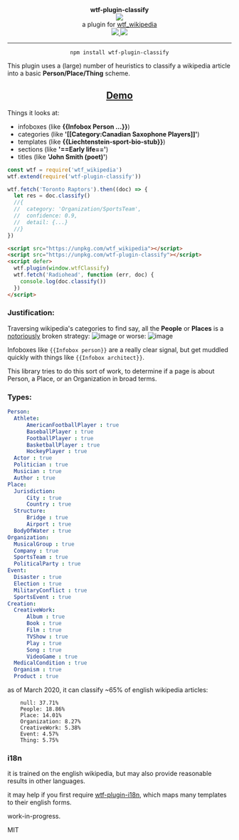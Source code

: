 <div align="center">
  <div><b>wtf-plugin-classify</b></div>
  <img src="https://cloud.githubusercontent.com/assets/399657/23590290/ede73772-01aa-11e7-8915-181ef21027bc.png" />

  <div>a plugin for <a href="https://github.com/spencermountain/wtf_wikipedia/">wtf_wikipedia</a></div>
  
  <!-- npm version -->
  <a href="https://npmjs.org/package/wtf-plugin-classify">
    <img src="https://img.shields.io/npm/v/wtf-plugin-classify.svg?style=flat-square" />
  </a>
  
  <!-- file size -->
  <a href="https://unpkg.com/wtf-plugin-classify/builds/wtf-plugin-classify.min.js">
    <img src="https://badge-size.herokuapp.com/spencermountain/wtf-plugin-html/master/builds/wtf-plugin-classify.min.js" />
  </a>
   <hr/>
</div>

<div align="center">
  <code>npm install wtf-plugin-classify</code>
</div>

This plugin uses a (large) number of heuristics to classify a wikipedia article into a basic **Person/Place/Thing** scheme.

<div align="center">
  <h2><a href="https://observablehq.com/@spencermountain/wtf-plugin-classify">Demo</a></h2>
</div>

Things it looks at:

- infoboxes (like **{{Infobox Person ...}}**)
- categories (like **'[[Category:Canadian Saxophone Players]]'**)
- templates (like **{{Liechtenstein-sport-bio-stub}}**)
- sections (like **'==Early life=='**)
- titles (like **'John Smith (poet)'**)

```js
const wtf = require('wtf_wikipedia')
wtf.extend(require('wtf-plugin-classify'))

wtf.fetch('Toronto Raptors').then((doc) => {
  let res = doc.classify()
  //{
  //  category: 'Organization/SportsTeam',
  //  confidence: 0.9,
  //  detail: {...}
  //}
})
```

```html
<script src="https://unpkg.com/wtf_wikipedia"></script>
<script src="https://unpkg.com/wtf-plugin-classify"></script>
<script defer>
  wtf.plugin(window.wtfClassify)
  wtf.fetch('Radiohead', function (err, doc) {
    console.log(doc.classify())
  })
</script>
```


### Justification:

Traversing wikipedia's categories to find say, all the **People** or **Places** is a [notoriously](https://humane.computer/review-the-science-of-managing-our-digital-stuff/) broken strategy:
![image](https://user-images.githubusercontent.com/399657/77183042-1f44ba00-6aa4-11ea-9a9e-502d825a6ea4.png)
or worse:
![image](https://user-images.githubusercontent.com/399657/77183081-2cfa3f80-6aa4-11ea-9e6a-1e5bcf2e70b6.png)

Infoboxes like `{{Infobox person}}` are a really clear signal, but get muddled quickly with things like `{{Infobox architect}}`.

This library tries to do this sort of work, to determine if a page is about Person, a Place, or an Organization in broad terms.

### Types:

```yaml
Person:
  Athlete:
      AmericanFootballPlayer : true
      BaseballPlayer : true
      FootballPlayer : true
      BasketballPlayer : true
      HockeyPlayer : true
  Actor : true
  Politician : true
  Musician : true
  Author : true
Place:
  Jurisdiction:
      City : true
      Country : true
  Structure:
      Bridge : true
      Airport : true
  BodyOfWater : true
Organization:
  MusicalGroup : true
  Company : true
  SportsTeam : true
  PoliticalParty : true
Event:
  Disaster : true
  Election : true
  MilitaryConflict : true
  SportsEvent : true
Creation:
  CreativeWork:
      Album : true
      Book : true
      Film : true
      TVShow : true
      Play : true
      Song : true
      VideoGame : true
  MedicalCondition : true
  Organism : true
  Product : true
```

as of March 2020, it can classify ~65% of english wikipedia articles:

```
    null: 37.71%
    People: 18.86%
    Place: 14.01%
    Organization: 8.27%
    CreativeWork: 5.38%
    Event: 4.57%
    Thing: 5.75%
```

### i18n

it is trained on the english wikipedia, but may also provide reasonable results in other languages.

it may help if you first require [wtf-plugin-i18n](../i18n), which maps many templates to their english forms.

work-in-progress.

MIT

